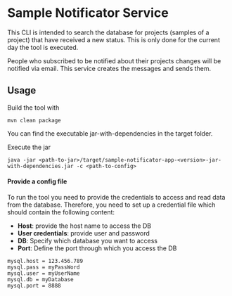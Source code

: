 # Sample Notificator Service
This CLI is intended to search the database for projects (samples of a project)
that have received a new status. This is only done for the current day the tool is executed.

People who subscribed to be notified about their projects changes
will be notified via email. This service creates the messages and sends them.

## Usage

Build the tool with
```
mvn clean package
```

You can find the executable jar-with-dependencies in the target folder.

Execute the jar

```
java -jar <path-to-jar>/target/sample-notificator-app-<version>-jar-with-dependencies.jar -c <path-to-config>
```

#### Provide a config file
To run the tool you need to provide the credentials to access and read
data from the database. Therefore, you need to set up a credential file
which should contain the following content:

- **Host**: provide the host name to access the DB
- **User credentials**: provide user and password 
- **DB**: Specify which database you want to access 
- **Port**: Define the port through which you access the DB

```
mysql.host = 123.456.789
mysql.pass = myPassWord
mysql.user = myUserName
mysql.db = myDatabase
mysql.port = 8888
```
